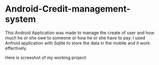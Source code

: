 # Android-Credit-management-system

This Android Application was made to manage the create of user and how much he or she owe to someone or how he or she have to pay.
I used Anfroid application with Sqlite to store the data in the mobile and it work effectively.

Here is screeshot of my working project:

